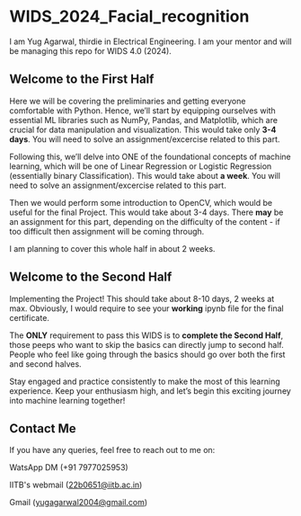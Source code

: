 # WIDS_2024_Facial_recognition
I am Yug Agarwal, thirdie in Electrical Engineering. I am your mentor and will be managing this repo for WIDS 4.0 (2024). 

## Welcome to the First Half

Here we will be covering the preliminaries and getting everyone comfortable with Python. Hence, we’ll start by equipping ourselves with essential ML libraries such as NumPy, Pandas, and Matplotlib, which are crucial for data manipulation and visualization. This would take only **3-4 days**. You will need to solve an assignment/excercise related to this part.

Following this, we’ll delve into ONE of the foundational concepts of machine learning, which will be one of Linear Regression or Logistic Regression (essentially binary Classification). This would take about **a week**. You will need to solve an assignment/excercise related to this part.

Then we would perform some introduction to OpenCV, which would be useful for the final Project. This would take about 3-4 days. There **may** be an assignment for this part, depending on the difficulty of the content - if too difficult then assignment will be coming through.

I am planning to cover this whole half in about 2 weeks.

## Welcome to the Second Half
Implementing the Project! This should take about 8-10 days, 2 weeks at max. Obviously, I would require to see your **working** ipynb file for the final certificate.

The **ONLY** requirement to pass this WIDS is to **complete the Second Half**, those peeps who want to skip the basics can directly jump to second half. People who feel like going through the basics should go over both the first and second halves.

Stay engaged and practice consistently to make the most of this learning experience. Keep your enthusiasm high, and let’s begin this exciting journey into machine learning together!

## Contact Me
If you have any queries, feel free to reach out to me on:

WatsApp DM (+91 7977025953)

IITB's webmail (22b0651@iitb.ac.in)

Gmail (yugagarwal2004@gmail.com)
